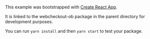 This example was bootstrapped with [Create React App](https://github.com/facebook/create-react-app).

It is linked to the webcheckout-ob package in the parent directory for development purposes.

You can run `yarn install` and then `yarn start` to test your package.
